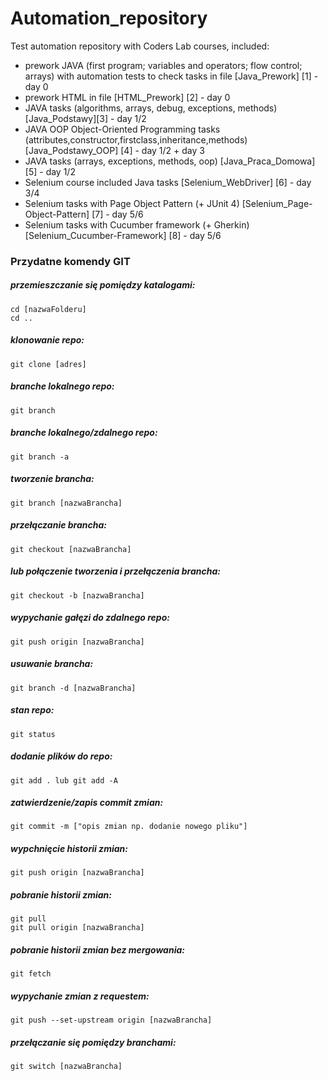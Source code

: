 # Automation_repository
Test automation repository with Coders Lab courses, included:
- prework JAVA (first program; variables and operators; flow control; arrays) with automation tests to check tasks in file [Java_Prework] [1] - day 0
- prework HTML in file [HTML_Prework] [2] - day 0
- JAVA tasks (algorithms, arrays, debug, exceptions, methods) [Java_Podstawy][3] - day 1/2
- JAVA OOP Object-Oriented Programming tasks (attributes,constructor,firstclass,inheritance,methods) [Java_Podstawy_OOP] [4] - day 1/2 + day 3
- JAVA tasks (arrays, exceptions, methods, oop) [Java_Praca_Domowa] [5] - day 1/2
- Selenium course included Java tasks [Selenium_WebDriver] [6] - day 3/4
- Selenium tasks with Page Object Pattern (+ JUnit 4) [Selenium_Page-Object-Pattern] [7] - day 5/6
- Selenium tasks with Cucumber framework (+ Gherkin) [Selenium_Cucumber-Framework] [8] - day 5/6


### Przydatne komendy GIT
##### przemieszczanie się pomiędzy katalogami:
    cd [nazwaFolderu]
    cd ..
##### klonowanie repo:
    git clone [adres]
##### branche lokalnego repo:
    git branch
##### branche lokalnego/zdalnego repo:
    git branch -a

##### tworzenie brancha:
    git branch [nazwaBrancha]
##### przełączanie brancha:
    git checkout [nazwaBrancha]
##### lub połączenie tworzenia i przełączenia brancha:
    git checkout -b [nazwaBrancha]

##### wypychanie gałęzi do zdalnego repo:
    git push origin [nazwaBrancha]
##### usuwanie brancha:
    git branch -d [nazwaBrancha]

##### stan repo:
    git status
##### dodanie plików do repo:
    git add . lub git add -A
##### zatwierdzenie/zapis commit zmian:
    git commit -m ["opis zmian np. dodanie nowego pliku"]

##### wypchnięcie historii zmian:
    git push origin [nazwaBrancha]
##### pobranie historii zmian:
    git pull
    git pull origin [nazwaBrancha]
##### pobranie historii zmian bez mergowania:
    git fetch

##### wypychanie zmian z requestem:
    git push --set-upstream origin [nazwaBrancha]
##### przełączanie się pomiędzy branchami:
    git switch [nazwaBrancha]